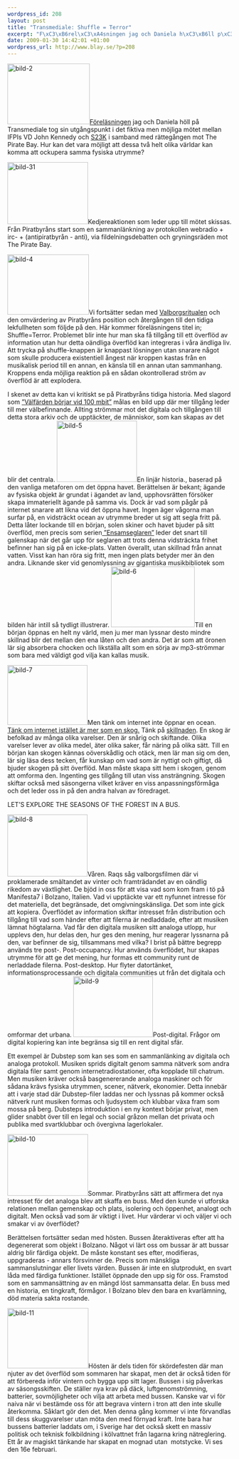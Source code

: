 ```yaml
--- 
wordpress_id: 208
layout: post
title: "Transmediale: Shuffle = Terror"
excerpt: "F\xC3\xB6rel\xC3\xA4sningen jag och Daniela h\xC3\xB6ll p\xC3\xA5 Transmediale tog sin utg\xC3\xA5ngspunkt i det fiktiva men m\xC3\xB6jliga m\xC3\xB6tet mellan IFPIs VD John Kennedy och S23K i samband med r\xC3\xA4tteg\xC3\xA5ngen mot The Pirate Bay. Hur kan det vara m\xC3\xB6jligt att dessa tv\xC3\xA5 helt olika v\xC3\xA4rldar kan komma att ockupera samma fysiska utrymme?"
date: 2009-01-30 14:42:01 +01:00
wordpress_url: http://www.blay.se/?p=208
---
```

<a href="http://www.clubtransmediale.de/festival-09/day-program/day-schedule/29/lecture-shuffle-terror.html" target="_blank"></a><a href="http://www.clubtransmediale.de/festival-09/day-program/day-schedule/29/lecture-shuffle-terror.html" target="_blank"><img class="alignleft size-full wp-image-209" title="bild-2" src="http://www.blay.se/wp-content/uploads/2009/01/bild-2.png" alt="bild-2" width="185" height="136" /></a><a href="http://www.clubtransmediale.de/festival-09/day-program/day-schedule/29/lecture-shuffle-terror.html" target="_blank">Föreläsningen</a> jag och Daniela höll på Transmediale tog sin utgångspunkt i det fiktiva men möjliga mötet mellan IFPIs VD John Kennedy och <a href="http://www.piratbyran.org/s23k" target="_blank">S23K</a> i samband med rättegången mot The Pirate Bay. Hur kan det vara möjligt att dessa två helt olika världar kan komma att ockupera samma fysiska utrymme?

<img class="alignleft size-full wp-image-213" title="bild-31" src="http://www.blay.se/wp-content/uploads/2009/01/bild-31.png" alt="bild-31" width="181" height="139" />Kedjereaktionen som leder upp till mötet skissas. Från Piratbyråns start som en sammanlänkning av protokollen webradio + irc- + (antipiratbyrån - anti), via fildelningsdebatten och gryningsräden mot The Pirate Bay.

<img class="alignleft size-full wp-image-215" title="bild-4" src="http://www.blay.se/wp-content/uploads/2009/01/bild-4.png" alt="bild-4" width="183" height="135" />Vi fortsätter sedan med <a href="http://www.piratbyran.org/valborg/" target="_blank">Valborgsritualen</a> och den omvärdering av Piratbyråns position och återgången till den tidiga lekfullheten som följde på den. Här kommer föreläsningens titel in; Shuffle=Terror. Problemet blir inte hur man ska få tillgång till ett överflöd av information utan hur detta oändliga överflöd kan integreras i våra ändliga liv. Att trycka på shuffle-knappen är knappast lösningen utan snarare något som skulle producera existentiell ångest när kroppen kastas från en musikalisk period till en annan, en känsla till en annan utan sammanhang. Kroppens enda möjliga reaktion på en sådan okontrollerad ström av överflöd är att explodera.

I skenet av detta kan vi kritiskt se på Piratbyråns tidiga historia. Med slagord som <a href="http://www.piratbyran.org/1maj" target="_blank">”Välfärden börjar vid 100 mbit”</a> målas en bild upp där mer tillgång leder till mer välbefinnande. Allting strömmar mot det digitala och tillgången till detta stora arkiv och de upptäckter, de människor, som kan skapas av det blir det centrala. <img class="alignleft size-full wp-image-216" title="bild-5" src="http://www.blay.se/wp-content/uploads/2009/01/bild-5.png" alt="bild-5" width="180" height="137" />En linjär historia., baserad på den vanliga metaforen om det öppna havet. Berättelsen är bekant; ägande av fysiska objekt är grundat i ägandet av land, upphovsrätten försöker skapa immateriellt ägande på samma vis. Dock är vad som pågår på internet snarare att likna vid det öppna havet. Ingen äger vågorna man surfar på, en vidsträckt ocean av utrymme breder ut sig att segla fritt på. Detta låter lockande till en början, solen skiner och havet bjuder på sitt överflöd, men precis som serien<a href="http://www.youtube.com/watch?v=8K65G0QmPms" target="_blank"> ”Ensamseglaren”</a> leder det snart till galenskap när det går upp för seglaren att trots denna vidsträckta frihet befinner han sig på en icke-plats. Vatten överallt, utan skillnad från annat vatten. Visst kan han röra sig fritt, men ingen plats betyder mer än den andra. Liknande sker vid genomlyssning av gigantiska musikbibliotek som bilden här intill så tydligt illustrerar. <img class="alignleft size-full wp-image-218" title="bild-6" src="http://www.blay.se/wp-content/uploads/2009/01/bild-6.png" alt="bild-6" width="188" height="136" />Till en början öppnas en helt ny värld, men ju mer man lyssnar desto mindre skillnad blir det mellan den ena låten och den andra. Det är som att öronen lär sig absorbera chocken och likställa allt som en sörja av mp3-strömmar som bara med väldigt god vilja kan kallas musik.

<img class="alignleft size-full wp-image-220" title="bild-7" src="http://www.blay.se/wp-content/uploads/2009/01/bild-7.png" alt="bild-7" width="180" height="134" />Men tänk om internet inte öppnar en ocean. <a href="http://www.bevarainternet.se" target="_blank">Tänk om internet istället är mer som en skog.</a> Tänk på <a href="http://www.bevarainternet.se/bevara-internet/mellanspel" target="_blank">skillnaden</a>. En skog är befolkad av många olika varelser. Den är snårig och skiftande. Olika varelser lever av olika medel, äter olika saker, får näring på olika sätt. Till en början kan skogen kännas oöverskådlig och otäck, men lär man sig om den, lär sig läsa dess tecken, får kunskap om vad som är nyttigt och giftigt, då bjuder skogen på sitt överflöd. Man måste skapa sitt hem i skogen, genom att omforma den. Ingenting ges tillgång till utan viss ansträngning. Skogen skiftar också med säsongerna vilket kräver en viss anpassningsförmåga och det leder oss in på den andra halvan av föredraget.

LET’S EXPLORE THE SEASONS OF THE FOREST IN A BUS.

<img class="alignleft size-full wp-image-221" title="bild-8" src="http://www.blay.se/wp-content/uploads/2009/01/bild-8.png" alt="bild-8" width="180" height="139" />Våren. Raqs såg valborgsfilmen där vi proklamerade smältandet av vinter och framträdandet av en oändlig rikedom av växtlighet. De bjöd in oss för att visa vad som kom fram i tö på Manifesta7 i Bolzano, Italien. Vad vi upptäckte var ett nyfunnet intresse för det materiella, det begränsade, det omgivningskänsliga. Det som inte gick att kopiera. Överflödet av information skiftar intresset från distribution och tillgång till vad som händer efter att filerna är nedladdade, efter att musiken lämnat högtalarna. Vad får den digitala musiken sitt analoga utlopp, hur upplevs den, hur delas den, hur ges den mening, hur reagerar lyssnarna på den, var befinner de sig, tillsammans med vilka? I brist på bättre begrepp används tre post-.
Post-occupancy. Hur används överflödet, hur skapas utrymme för att ge det mening, hur formas ett community runt de nerladdade filerna.
Post-desktop. Hur flyter datortänket, informationsprocessande och digitala communities ut från det digitala och omformar det urbana.
<img class="alignleft size-full wp-image-222" title="bild-9" src="http://www.blay.se/wp-content/uploads/2009/01/bild-9.png" alt="bild-9" width="179" height="136" />Post-digital. Frågor om digital kopiering kan inte begränsa sig till en rent digital sfär.

Ett exempel är Dubstep som kan ses som en sammanlänking av digitala och analoga protokoll. Musiken sprids digitalt genom samma nätverk som andra digitala filer samt genom internetradiostationer, ofta kopplade till chatrum. Men musiken kräver också basgenererande analoga maskiner och för sådana krävs fysiska utrymmen, scener, nätverk, ekonomier. Detta innebär att i varje stad där Dubstep-filer laddas ner och lyssnas på kommer också nätverk runt musiken formas och ljudsystem och klubbar växa fram som mossa på berg. Dubsteps introduktion i en ny kontext börjar privat, men glider snabbt över till en legal och social gråzon mellan det privata och publika med svartklubbar och övergivna lagerlokaler.

<img class="alignleft size-full wp-image-223" title="bild-10" src="http://www.blay.se/wp-content/uploads/2009/01/bild-10.png" alt="bild-10" width="181" height="138" />Sommar. Piratbyråns sätt att affirmera det nya intresset för det analoga blev att skaffa en buss. Med den kunde vi utforska relationen mellan gemenskap och plats, isolering och öppenhet, analogt och digitalt. Men också vad som är viktigt i livet. Hur värderar vi och väljer vi och smakar vi av överflödet?

Berättelsen fortsätter sedan med hösten. Bussen återaktiveras efter att ha degenererat som objekt i Bolzano. Något vi lärt oss om bussar är att bussar aldrig blir färdiga objekt. De måste konstant ses efter, modifieras, uppgraderas - annars försvinner de. Precis som mänskliga sammanslutningar eller livets värden. Bussen är inte en slutprodukt, en svart låda med färdiga funktioner. Istället öppnade den upp sig för oss. Framstod som en sammansättning av en mängd löst sammansatta delar. En buss med en historia, en tingkraft, förmågor. I Bolzano blev den bara en kvarlämning, död materia sakta rostande.

<img class="alignleft size-full wp-image-224" title="bild-11" src="http://www.blay.se/wp-content/uploads/2009/01/bild-11.png" alt="bild-11" width="182" height="135" />Hösten är dels tiden för skördefesten där man njuter av det överflöd som sommaren har skapat, men det är också tiden för att förbereda inför vintern och bygga upp sitt lager. Bussen i sig påverkas av säsongsskiften. De ställer nya krav på däck, luftgenomströmning, batterier, sovmöjligheter och vilja att arbeta med bussen. Kanske var vi för naiva när vi bestämde oss för att begrava vintern i tron att den inte skulle återkomma. Såklart gör den det. Men denna gång kommer vi inte förvandlas till dess skuggvarelser utan möta den med förnyad kraft. Inte bara har bussens batterier laddats om, i Sverige har det också skett en massiv politisk och teknisk folkbildning i kölvattnet från lagarna kring nätreglering. Ett år av magiskt tänkande har skapat en mognad utan  motstycke. Vi ses den 16e februari.
